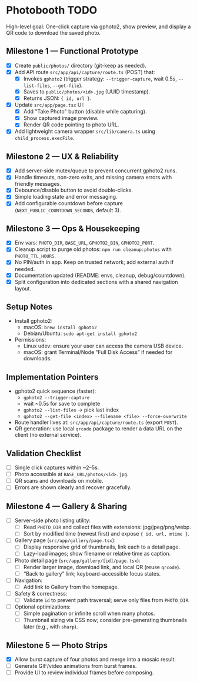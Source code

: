 # Photobooth TODO

High-level goal: One-click capture via gphoto2, show preview, and display a QR code to download the saved photo.

## Milestone 1 — Functional Prototype

- [x] Create `public/photos/` directory (git-keep as needed).
- [x] Add API route `src/app/api/capture/route.ts` (POST) that:
  - [x] Invokes `gphoto2` (trigger strategy: `--trigger-capture`, wait 0.5s, `--list-files`, `--get-file`).
  - [x] Saves to `public/photos/<id>.jpg` (UUID timestamp).
  - [x] Returns JSON: `{ id, url }`.
- [x] Update `src/app/page.tsx` UI:
  - [x] Add "Take Photo" button (disable while capturing).
  - [x] Show captured image preview.
  - [x] Render QR code pointing to photo URL.
- [x] Add lightweight camera wrapper `src/lib/camera.ts` using `child_process.execFile`.

## Milestone 2 — UX & Reliability

- [x] Add server-side mutex/queue to prevent concurrent gphoto2 runs.
- [x] Handle timeouts, non-zero exits, and missing camera errors with friendly messages.
- [x] Debounce/disable button to avoid double-clicks.
- [x] Simple loading state and error messaging.
- [x] Add configurable countdown before capture (`NEXT_PUBLIC_COUNTDOWN_SECONDS`, default 3).

## Milestone 3 — Ops & Housekeeping

- [x] Env vars: `PHOTO_DIR`, `BASE_URL`, `GPHOTO2_BIN`, `GPHOTO2_PORT`.
- [x] Cleanup script to purge old photos: `npm run cleanup:photos` with `PHOTO_TTL_HOURS`.
- [x] No PIN/auth in app. Keep on trusted network; add external auth if needed.
- [x] Documentation updated (README: envs, cleanup, debug/countdown).
- [x] Split configuration into dedicated sections with a shared navigation layout.

## Setup Notes

- Install gphoto2:
  - macOS: `brew install gphoto2`
  - Debian/Ubuntu: `sudo apt-get install gphoto2`
- Permissions:
  - Linux udev: ensure your user can access the camera USB device.
  - macOS: grant Terminal/Node “Full Disk Access” if needed for downloads.

## Implementation Pointers

- gphoto2 quick sequence (faster):
  - `gphoto2 --trigger-capture`
  - wait ~0.5s for save to complete
  - `gphoto2 --list-files` → pick last index
  - `gphoto2 --get-file <index> --filename <file> --force-overwrite`
- Route handler lives at: `src/app/api/capture/route.ts` (export `POST`).
- QR generation: use local `qrcode` package to render a data URL on the client (no external service).

## Validation Checklist

- [ ] Single click captures within ~2–5s.
- [ ] Photo accessible at `BASE_URL/photos/<id>.jpg`.
- [ ] QR scans and downloads on mobile.
- [ ] Errors are shown clearly and recover gracefully.

## Milestone 4 — Gallery & Sharing

- [ ] Server-side photo listing utility:
  - [ ] Read `PHOTO_DIR` and collect files with extensions: jpg/jpeg/png/webp.
  - [ ] Sort by modified time (newest first) and expose `{ id, url, mtime }`.
- [ ] Gallery page (`src/app/gallery/page.tsx`):
  - [ ] Display responsive grid of thumbnails, link each to a detail page.
  - [ ] Lazy-load images; show filename or relative time as caption.
- [ ] Photo detail page (`src/app/gallery/[id]/page.tsx`):
  - [ ] Render larger image, download link, and local QR (reuse `qrcode`).
  - [ ] “Back to gallery” link; keyboard-accessible focus states.
- [ ] Navigation:
  - [ ] Add link to Gallery from the homepage.
- [ ] Safety & correctness:
  - [ ] Validate `id` to prevent path traversal; serve only files from `PHOTO_DIR`.
- [ ] Optional optimizations:
  - [ ] Simple pagination or infinite scroll when many photos.
  - [ ] Thumbnail sizing via CSS now; consider pre-generating thumbnails later (e.g., with `sharp`).

## Milestone 5 — Photo Strips

- [x] Allow burst capture of four photos and merge into a mosaic result.
- [ ] Generate GIF/video animations from burst frames.
- [ ] Provide UI to review individual frames before composing.
